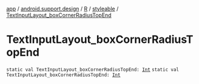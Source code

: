 [app](../../../index.md) / [android.support.design](../../index.md) / [R](../index.md) / [styleable](index.md) / [TextInputLayout_boxCornerRadiusTopEnd](./-text-input-layout_box-corner-radius-top-end.md)

# TextInputLayout_boxCornerRadiusTopEnd

`static val TextInputLayout_boxCornerRadiusTopEnd: `[`Int`](https://kotlinlang.org/api/latest/jvm/stdlib/kotlin/-int/index.html)
`static val TextInputLayout_boxCornerRadiusTopEnd: `[`Int`](https://kotlinlang.org/api/latest/jvm/stdlib/kotlin/-int/index.html)